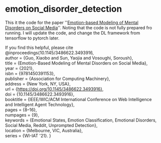 # emotion_disorder_detection

This it the code for the paper ''[Emotion-based Modeling of Mental Disorders on Social Media](https://arxiv.org/abs/2201.09451)''.
Noting that the code is not fully prepared fro running. I will update the code, and change the DL framework from tensorflow to pytorch later.

If you find this helpful, please cite 
@inproceedings{10.1145/3486622.3493916,  
author = {Guo, Xiaobo and Sun, Yaojia and Vosoughi, Soroush},  
title = {Emotion-Based Modeling of Mental Disorders on Social Media},  
year = {2021},  
isbn = {9781450391153},  
publisher = {Association for Computing Machinery},  
address = {New York, NY, USA},  
url = {https://doi.org/10.1145/3486622.3493916},  
doi = {10.1145/3486622.3493916},  
booktitle = {IEEE/WIC/ACM International Conference on Web Intelligence and Intelligent Agent Technology},  
pages = {8–16},  
numpages = {9},  
keywords = {Emotional States, Emotion Classification, Emotional Disorders, Social Media, Reddit, Unprompted Detection},  
location = {Melbourne, VIC, Australia},  
series = {WI-IAT '21}. 
}
